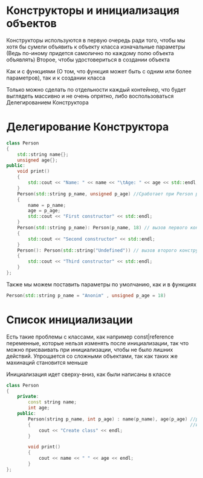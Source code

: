 # Конструкторы и инициализация объектов

Конструкторы используются в первую очередь ради того, чтобы мы хотя бы сумели объявить к объекту класса изначальные параметры (Ведь по-иному придется самолично по каждому полю объекта объявлять)
Второе, чтобы удостовериться в создании объекта

Как и с функциями (О том, что функция может быть с одним или более параметров), так и к создании класса 

Только можно сделать по отдельности каждый контейнер, что будет выглядеть массивно и не очень опрятно, либо воспользоваться Делегированием Конструктора

# Делегирование Конструктора

```cpp
class Person 
{
    std::string name{};
    unsigned age{};
public:
    void print() 
    {
        std::cout << "Name: " << name << "\tAge: " << age << std::endl;
    }
    Person(std::string p_name, unsigned p_age) //Сработает при Person person("Tom", 20)
    {
        name = p_name;
        age = p_age;
        std::cout << "First constructor" << std::endl;
    }
    Person(std::string p_name): Person(p_name, 18) // вызов первого конструктора (Сработает при Person person("Tom"))
    {
        std::cout << "Second constructor" << std::endl;
    }
    Person(): Person(std::string("Undefined")) // вызов второго конструктора (Сработает при Person person())
    { 
        std::cout << "Third constructor" << std::endl;
    }
};
```

Также мы можем поставить параметры по умолчанию, как и в функциях 

```cpp
Person(std::string p_name = "Anonim" , unsigned p_age = 18)
```

# Список инициализации

Есть такие проблемы с классами, как например const|reference переменные, которые нельзя изменять после инициализации, так что можно присваивать при инициализации, чтобы не было лишних действий. Упрощается со сложными объектами, так как таких же махинаций становится меньше

Инициализация идет сверху-вниз, как были написаны в классе

```cpp
class Person
{
    private:
        const string name;
        int age;
    public:
        Person(string p_name, int p_age) : name(p_name), age(p_age) //p_name и p_age в данном случае, как параметры для инициализации класса
        {                                                           //и p_name и p_age присваиваются name и age
            cout << "Create class" << endl;
        }

        void print()
        {
            cout << name << " " << age << endl;
        }
};
```

